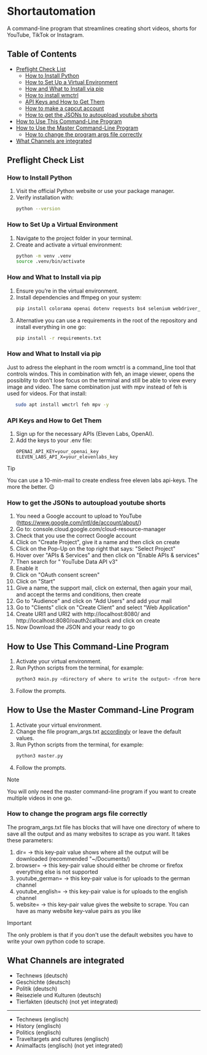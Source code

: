# Shortautomation

A command-line program that streamlines creating short videos, shorts for YouTube, TikTok or Instagram.

## Table of Contents
- [Preflight Check List](#preflight-check-list)
  - [How to Install Python](#how-to-install-python)
  - [How to Set Up a Virtual Environment](#how-to-set-up-a-virtual-environment)
  - [How and What to Install via pip](#how-and-what-to-install-via-pip)
  - [How to install wmctrl](#how-to-install-wmctrl)
  - [API Keys and How to Get Them](#api-keys-and-how-to-get-them)
  - [How to make a capcut account](#How-to-make-a-capcut-account)
  - [How to get the JSONs to autoupload youtube shorts](#How-to-get-the-JSONs-to-autoupload-youtube-shorts)
- [How to Use This Command-Line Program](#how-to-use-this-command-line-program)
- [How to Use the Master Command-Line Program](#how-to-use-the-master-command-line-program)
   - [How to change the program args file correctly](#how-to-change-the-program-args-file-correctly)
- [What Channels are integrated](#what-channels-are-integrated)


## Preflight Check List

### How to Install Python
1. Visit the official Python website or use your package manager.  
2. Verify installation with:  
   ```bash
   python --version
   ```


### How to Set Up a Virtual Environment
1. Navigate to the project folder in your terminal.  
2. Create and activate a virtual environment:  
   ```bash
   python -m venv .venv
   source .venv/bin/activate
   ```



### How and What to Install via pip
1. Ensure you’re in the virtual environment.  
2. Install dependencies and ffmpeg on your system:  
   ```bash
   pip install colorama openai dotenv requests bs4 selenium webdriver_manager yt-dlp ffmpeg-python elevenlabs google-auth google-auth-oauthlib google-auth-httplib2 google-api-python-client imageio==2.4.1 librosa==0.10.1 hydra-core==1.3.2 moviepy==0.2.3.5 numpy==1.23.5 torch transformers==4.35.2 openai-whisper
   ```
3. Alternative you can use a requirements in the root of the repository and install everything in one go:
   ```bash
   pip install -r requirements.txt
   ```

### How and What to Install via pip
Just to adress the elephant in the room wmctrl is a command_line tool that controls windos.
This in combination with feh, an image viewer, opens the possiblity to don't lose focus on the terminal and still be able to view every image and video.
The same combination just with mpv instead of feh is used for videos.
For that install:
```bash
   sudo apt install wmctrl feh mpv -y
```

### API Keys and How to Get Them
1. Sign up for the necessary APIs (Eleven Labs, OpenAI).  
2. Add the keys to your .env file:
   ```
   OPENAI_API_KEY=your_openai_key
   ELEVEN_LABS_API_X=your_elevenlabs_key
   ```
> [!TIP]
> You can use a 10-min-mail to create endless free eleven labs api-keys. The more the better. 😉


### How to get the JSONs to autoupload youtube shorts
1. You need a Google account to upload to YouTube (https://www.google.com/intl/de/account/about/)
2. Go to: console.cloud.google.com/cloud-resource-manager
3. Check that you use the correct Google account
4. Click on "Create Project", give it a name and then click on create
5. Click on the Pop-Up on the top right that says: "Select Project"
6. Hover over "APIs & Services" and then click on "Enable APIs & services"
7. Then search for " YouTube Data API v3"
8. Enable it
9. Click on "OAuth consent screen"
10. Click on "Start"
11. Give a name, the support mail, click on external, then again your mail, and accept the terms and conditions, then create
12. Go to "Audience" and click on "Add Users" and add your mail
13. Go to "Clients" click on "Create Client" and select "Web Application"
14. Create URI1 and URI2 with http://localhost:8080/ and http://localhost:8080/oauth2callback and click on create
15. Now Download the JSON and your ready to go


## How to Use This Command-Line Program
1. Activate your virtual environment.
2. Run Python scripts from the terminal, for example:  
   ```bash
   python3 main.py <directory of where to write the output> <from here on only args are websites to scrape> ...
   ```
3. Follow the prompts.


## How to Use the Master Command-Line Program
1. Activate your virtual environment.
2. Change the file program_args.txt [accordingly](#how-to-change-the-program-args-file-correctly) or leave the default values.
3. Run Python scripts from the terminal, for example:  
   ```bash
   python3 master.py
   ```
4. Follow the prompts.

> [!NOTE]
> You will only need the master command-line program if you want to create multiple videos in one go.

### How to change the program args file correctly
The program_args.txt file has blocks that will have one directory of where to save all the output and as many websites to scrape as you want. It takes these parameters:

1. dir=<value in form of a string> -> this key-pair value shows where all the output will be downloaded (recommended "~/Documents/<projectname>)
2. browser=<value in form of a str> -> this key-pair value should either be chrome or firefox everything else is not supported
3. youtube_german=<value in form of a str> -> this key-pair value is for uploads to the german channel
4. youtube_english=<value in form of a str> -> this key-pair value is for uploads to the english channel
5. website=<value in form of a str> -> this key-pair value gives the website to scrape. You can have as many website key-value pairs as you like

> [!IMPORTANT]
> The only problem is that if you don't use the default websites you have to write your own python code to scrape.

## What Channels are integrated
- Technews (deutsch)
- Geschichte (deutsch)
- Politik (deutsch)
- Reiseziele und Kulturen (deutsch)
- Tierfakten (deutsch) (not yet integrated)
---
- Technews (englisch)
- History (englisch)
- Politics (englisch)
- Traveltargets and cultures (englisch)
- Animalfacts (englisch) (not yet integrated)
